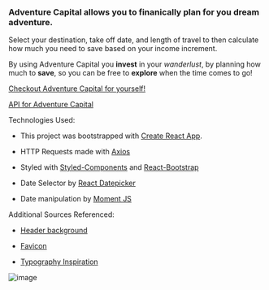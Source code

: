 
### Adventure Capital allows you to finanically plan for you dream adventure. 

 Select your destination, take off date, and length of travel to then calculate how much you need to save based on your income increment. 

 By using Adventure Capital you **invest** in your *wanderlust*, by planning how much to **save**, so you can be free to **explore** when the time comes to go!

 [Checkout Adventure Capital for yourself!](https://adventure-capital.herokuapp.com/)

 [API for Adventure Capital](https://github.com/mandajoan/adventure-capital-backend)

Technologies Used:

- This project was bootstrapped with [Create React App](https://github.com/facebook/create-react-app).

- HTTP Requests made with [Axios](https://www.npmjs.com/package/axios)

- Styled with [Styled-Components](https://www.styled-components.com/) and [React-Bootstrap](https://react-bootstrap.github.io/)

- Date Selector by [React Datepicker](https://reactdatepicker.com/)

- Date manipulation by [Moment JS](https://momentjs.com/)


Additional Sources Referenced: 

- [Header background](https://mbtskoudsalg.com/explore/world-travel-png/)

- [Favicon](https://www.kisspng.com/free/aircraft-icon.html)

- [Typography Inspiration](https://codepen.io/anon/pen/bQVrNp?editors=1111)




![image](./images/travel.png)


